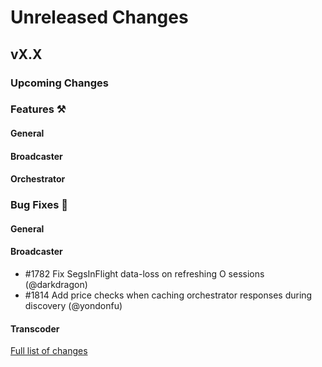 # Unreleased Changes

## vX.X

### Upcoming Changes

### Features ⚒

#### General

#### Broadcaster

#### Orchestrator

### Bug Fixes 🐞

#### General

#### Broadcaster

- \#1782 Fix SegsInFlight data-loss on refreshing O sessions (@darkdragon)
- \#1814 Add price checks when caching orchestrator responses during discovery (@yondonfu)

#### Transcoder

[Full list of changes](https://github.com/livepeer/go-livepeer/compare/v0.5.15...v0.5.16)
